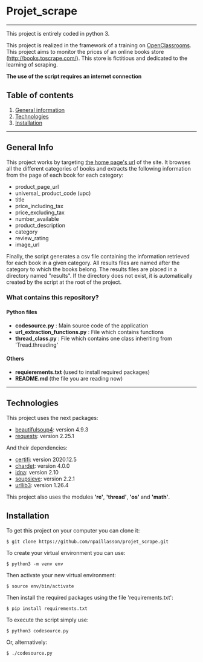 # Projet_scrape

***

This project is entirely coded in python 3.

This project is realized in the framework of a training on [OpenClassrooms](https://openclassrooms.com/fr/).
This project aims to monitor the prices of an online books store (http://books.toscrape.com/). This store is fictitious and dedicated to the learning of scraping.

**The use of the script requires an internet connection**

## Table of contents
1. [General information](#general-info)
2. [Technologies](#technologies)
3. [Installation](#installation)

***

## General Info

This project works by targeting [the home page's url](http://books.toscrape.com/) of the site. 
It browses all the different categories of books and extracts the following information from the page of each book for each category:


* product_page_url
* universal_ product_code (upc)
* title
* price_including_tax
* price_excluding_tax
* number_available
* product_description
* category
* review_rating
* image_url


Finally, the script generates a csv file containing the information retrieved for each book in a given category. All results files are named after the category to which the books belong. The results files are placed in a directory named "results". If the directory does not exist, it is automatically created by the script at the root of the project.

### What contains this repository?

#### Python files
* **codesource.py** : Main source code of the application
* **url_extraction_functions.py** : File which contains functions
* **thread_class.py** : File which contains one class inheriting from 'Tread.threading'

#### Others
* **requierements.txt** (used to install required packages)
* **README.md** (the file you are reading now)

***

## Technologies

This project uses the next packages:


* [beautifulsoup4](https://pypi.org/project/beautifulsoup4/): version 4.9.3
* [requests](https://pypi.org/project/requests/): version 2.25.1


And their dependencies:

* [certifi](https://pypi.org/project/certifi/): version 2020.12.5
* [chardet](https://pypi.org/project/chardet/): version 4.0.0
* [idna](https://pypi.org/project/idna/): version 2.10
* [soupsieve](https://pypi.org/project/soupsieve/): version 2.2.1
* [urllib3](https://pypi.org/project/urllib3/): version 1.26.4

This project also uses the modules **'re'**, **'thread'**, **'os'** and **'math'**.

###

## Installation

To get this project on your computer you can clone it:
```
$ git clone https://github.com/npaillasson/projet_scrape.git
```
To create your virtual environment you can use:
```
$ python3 -m venv env
```
Then activate your new virtual environment:
```
$ source env/bin/activate
```
Then install the required packages using the file 'requirements.txt':
```
$ pip install requirements.txt
```
To execute the script simply use:
```
$ python3 codesource.py
```
Or, alternatively:
```
$ ./codesource.py
```
